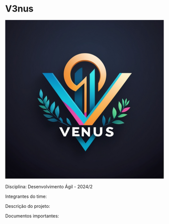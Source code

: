 # V3nus
![1. Logo](/Imagens/logo.jpg)

Disciplina: Desenvolvimento Ágil - 2024/2

Integrantes do time:





Descrição do projeto:


Documentos importantes:
